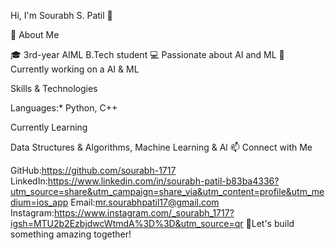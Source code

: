 Hi, I'm Sourabh S. Patil 👋

🚀 About Me

🎓 3rd-year AIML B.Tech student
💻 Passionate about AI and ML
🔬 Currently working on a AI & ML 

Skills & Technologies

Languages:* Python, C++

Currently Learning

Data Structures & Algorithms, Machine Learning & Al
📫 Connect with Me

GitHub:https://github.com/sourabh-1717
LinkedIn:https://www.linkedin.com/in/sourabh-patil-b83ba4336?utm_source=share&utm_campaign=share_via&utm_content=profile&utm_medium=ios_app
Email:mr.sourabhpatil17@gmail.com
Instagram:https://www.instagram.com/_sourabh_1717?igsh=MTU2b2EzbjdwcWtmdA%3D%3D&utm_source=qr
🚀Let's build something amazing together!
